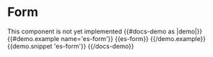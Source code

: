 # Form

This component is not yet implemented
{{#docs-demo as |demo|}}
  {{#demo.example name='es-form'}}
    {{es-form}}
  {{/demo.example}}
  {{demo.snippet 'es-form'}}
{{/docs-demo}}
